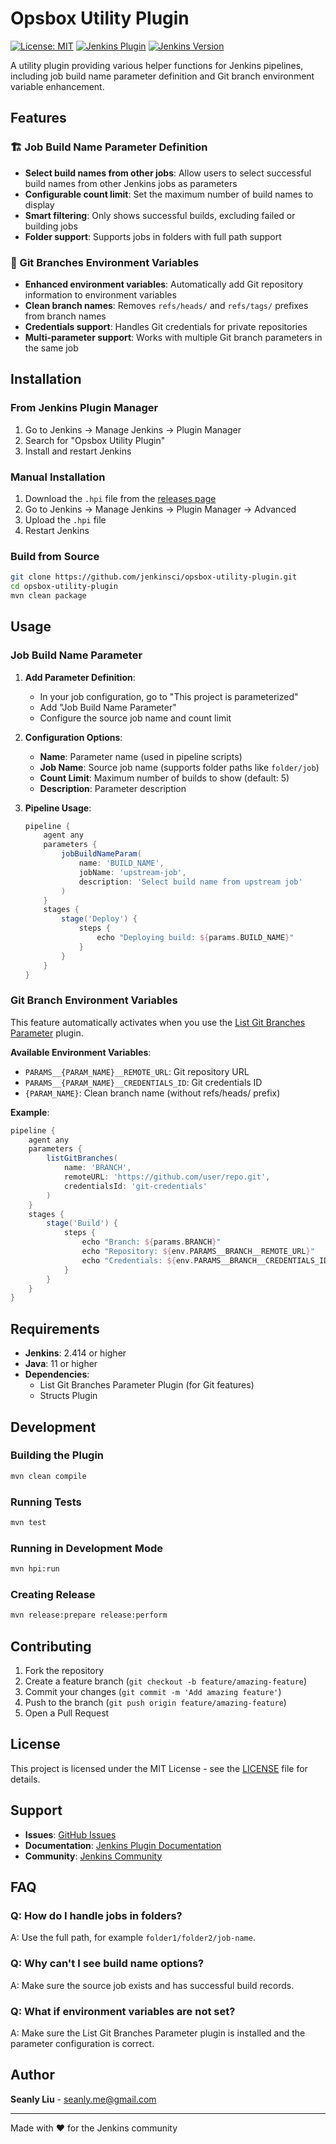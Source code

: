 # Opsbox Utility Plugin

[![License: MIT](https://img.shields.io/badge/License-MIT-yellow.svg)](https://opensource.org/licenses/MIT)
[![Jenkins Plugin](https://img.shields.io/jenkins/plugin/v/opsbox-utility-plugin.svg)](https://plugins.jenkins.io/opsbox-utility-plugin/)
[![Jenkins Version](https://img.shields.io/badge/Jenkins-2.414+-blue.svg)](https://jenkins.io/)

A utility plugin providing various helper functions for Jenkins pipelines, including job build name parameter definition and Git branch environment variable enhancement.

## Features

### 🏗️ Job Build Name Parameter Definition
- **Select build names from other jobs**: Allow users to select successful build names from other Jenkins jobs as parameters
- **Configurable count limit**: Set the maximum number of build names to display
- **Smart filtering**: Only shows successful builds, excluding failed or building jobs
- **Folder support**: Supports jobs in folders with full path support

### 🌿 Git Branches Environment Variables
- **Enhanced environment variables**: Automatically add Git repository information to environment variables
- **Clean branch names**: Removes `refs/heads/` and `refs/tags/` prefixes from branch names
- **Credentials support**: Handles Git credentials for private repositories
- **Multi-parameter support**: Works with multiple Git branch parameters in the same job

## Installation

### From Jenkins Plugin Manager
1. Go to Jenkins → Manage Jenkins → Plugin Manager
2. Search for "Opsbox Utility Plugin"
3. Install and restart Jenkins

### Manual Installation
1. Download the `.hpi` file from the [releases page](https://github.com/jenkinsci/opsbox-utility-plugin/releases)
2. Go to Jenkins → Manage Jenkins → Plugin Manager → Advanced
3. Upload the `.hpi` file
4. Restart Jenkins

### Build from Source
```bash
git clone https://github.com/jenkinsci/opsbox-utility-plugin.git
cd opsbox-utility-plugin
mvn clean package
```

## Usage

### Job Build Name Parameter

1. **Add Parameter Definition**:
   - In your job configuration, go to "This project is parameterized"
   - Add "Job Build Name Parameter"
   - Configure the source job name and count limit

2. **Configuration Options**:
   - **Name**: Parameter name (used in pipeline scripts)
   - **Job Name**: Source job name (supports folder paths like `folder/job`)
   - **Count Limit**: Maximum number of builds to show (default: 5)
   - **Description**: Parameter description

3. **Pipeline Usage**:
   ```groovy
   pipeline {
       agent any
       parameters {
           jobBuildNameParam(
               name: 'BUILD_NAME',
               jobName: 'upstream-job',
               description: 'Select build name from upstream job'
           )
       }
       stages {
           stage('Deploy') {
               steps {
                   echo "Deploying build: ${params.BUILD_NAME}"
               }
           }
       }
   }
   ```

### Git Branch Environment Variables

This feature automatically activates when you use the [List Git Branches Parameter](https://plugins.jenkins.io/list-git-branches-parameter/) plugin.

**Available Environment Variables**:
- `PARAMS__{PARAM_NAME}__REMOTE_URL`: Git repository URL
- `PARAMS__{PARAM_NAME}__CREDENTIALS_ID`: Git credentials ID
- `{PARAM_NAME}`: Clean branch name (without refs/heads/ prefix)

**Example**:
```groovy
pipeline {
    agent any
    parameters {
        listGitBranches(
            name: 'BRANCH',
            remoteURL: 'https://github.com/user/repo.git',
            credentialsId: 'git-credentials'
        )
    }
    stages {
        stage('Build') {
            steps {
                echo "Branch: ${params.BRANCH}"
                echo "Repository: ${env.PARAMS__BRANCH__REMOTE_URL}"
                echo "Credentials: ${env.PARAMS__BRANCH__CREDENTIALS_ID}"
            }
        }
    }
}
```



## Requirements

- **Jenkins**: 2.414 or higher
- **Java**: 11 or higher
- **Dependencies**: 
  - List Git Branches Parameter Plugin (for Git features)
  - Structs Plugin

## Development

### Building the Plugin
```bash
mvn clean compile
```

### Running Tests
```bash
mvn test
```

### Running in Development Mode
```bash
mvn hpi:run
```

### Creating Release
```bash
mvn release:prepare release:perform
```

## Contributing

1. Fork the repository
2. Create a feature branch (`git checkout -b feature/amazing-feature`)
3. Commit your changes (`git commit -m 'Add amazing feature'`)
4. Push to the branch (`git push origin feature/amazing-feature`)
5. Open a Pull Request

## License

This project is licensed under the MIT License - see the [LICENSE](LICENSE) file for details.

## Support

- **Issues**: [GitHub Issues](https://github.com/jenkinsci/opsbox-utility-plugin/issues)
- **Documentation**: [Jenkins Plugin Documentation](https://plugins.jenkins.io/opsbox-utility-plugin/)
- **Community**: [Jenkins Community](https://www.jenkins.io/chat/)

## FAQ

### Q: How do I handle jobs in folders?
A: Use the full path, for example `folder1/folder2/job-name`.

### Q: Why can't I see build name options?
A: Make sure the source job exists and has successful build records.



### Q: What if environment variables are not set?
A: Make sure the List Git Branches Parameter plugin is installed and the parameter configuration is correct.



## Author

**Seanly Liu** - [seanly.me@gmail.com](mailto:seanly.me@gmail.com)



---

Made with ❤️ for the Jenkins community 